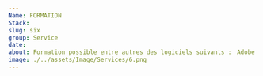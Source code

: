 ```yaml
---
Name: FORMATION
Stack:
slug: six
group: Service
date:
about: Formation possible entre autres des logiciels suivants :ㅤAdobe Photoshop, Adobe Illustrator, Adobe XD, Adobe InDesign..
image: ./../assets/Image/Services/6.png
---
```


